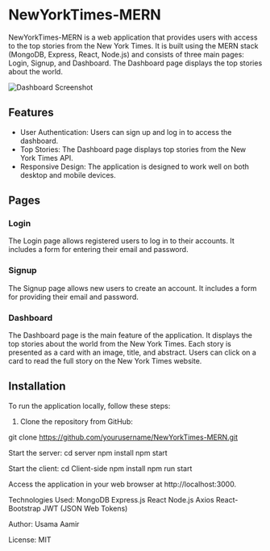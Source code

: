 # NewYorkTimes-MERN

NewYorkTimes-MERN is a web application that provides users with access to the top stories from the New York Times. It is built using the MERN stack (MongoDB, Express, React, Node.js) and consists of three main pages: Login, Signup, and Dashboard. The Dashboard page displays the top stories about the world.

![Dashboard Screenshot]([https://example.com/path/to/your/screenshot.png](https://media.markup.io/green/project-images/7622337c-91fe-4c7d-900d-d82399f00b25/6c7b4e5f-1a3a-4190-9102-750b28ff2e69/44a9e3ff-0312-409f-8095-43ef8f59d43d.png))


## Features

- User Authentication: Users can sign up and log in to access the dashboard.
- Top Stories: The Dashboard page displays top stories from the New York Times API.
- Responsive Design: The application is designed to work well on both desktop and mobile devices.

## Pages

### Login
The Login page allows registered users to log in to their accounts. It includes a form for entering their email and password.

### Signup
The Signup page allows new users to create an account. It includes a form for providing their email and password.

### Dashboard
The Dashboard page is the main feature of the application. It displays the top stories about the world from the New York Times. Each story is presented as a card with an image, title, and abstract. Users can click on a card to read the full story on the New York Times website.

## Installation

To run the application locally, follow these steps:

1. Clone the repository from GitHub:

  git clone https://github.com/yourusername/NewYorkTimes-MERN.git


Start the server:
                 cd server
                 npm install
                 npm start

Start the client:
                 cd Client-side
                 npm install
                 npm run start


Access the application in your web browser at http://localhost:3000.

Technologies Used:
                  MongoDB
                  Express.js
                  React
                  Node.js
                  Axios
                  React-Bootstrap
                  JWT (JSON Web Tokens)

Author:
       Usama Aamir

License:
        MIT
